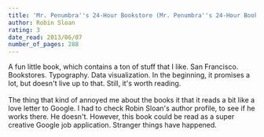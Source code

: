 ```yaml
---
title: 'Mr. Penumbra''s 24-Hour Bookstore (Mr. Penumbra''s 24-Hour Bookstore, #1)'
author: Robin Sloan
rating: 3
date_read: 2013/06/07
number_of_pages: 288
---
```


A fun little book, which contains a ton of stuff that I like. San Francisco. Bookstores. Typography. Data visualization. In the beginning, it promises a lot, but doesn't live up to that. Still, it's worth reading.<br/><br/>The thing that kind of annoyed me about the books it that it reads a bit like a love letter to Google. I had to check Robin Sloan's author profile, to see if he works there. He doesn't. However, this book could be read as a super creative Google job application. Stranger things have happened.